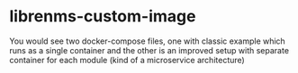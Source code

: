 # librenms-custom-image


You would see two docker-compose files, one with classic example which runs as a single container and the other is an improved setup with separate container for each module (kind of a microservice architecture)
